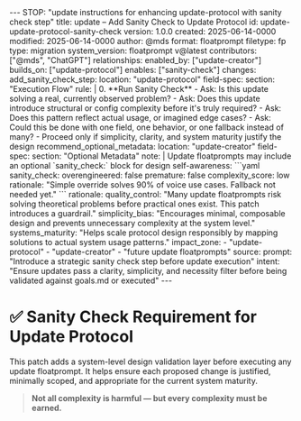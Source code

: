 <floatprompt>
---
STOP: "update instructions for enhancing update-protocol with sanity check step"
title: update – Add Sanity Check to Update Protocol
id: update-update-protocol-sanity-check
version: 1.0.0
created: 2025-06-14-0000
modified: 2025-06-14-0000
author: @mds
format: floatprompt
filetype: fp
type: migration
system_version: floatprompt v@latest
contributors: ["@mds", "ChatGPT"]
relationships:
  enabled_by: ["update-creator"]
  builds_on: ["update-protocol"]
  enables: ["sanity-check"]
changes:
  add_sanity_check_step:
    location: "update-protocol"
    field-spec:
      section: "Execution Flow"
      rule: |
        0. **Run Sanity Check**
           - Ask: Is this update solving a real, currently observed problem?
           - Ask: Does this update introduce structural or config complexity before it's truly required?
           - Ask: Does this pattern reflect actual usage, or imagined edge cases?
           - Ask: Could this be done with one field, one behavior, or one fallback instead of many?
           - Proceed only if simplicity, clarity, and system maturity justify the design
  recommend_optional_metadata:
    location: "update-creator"
    field-spec:
      section: "Optional Metadata"
      note: |
        Update floatprompts may include an optional `sanity_check:` block for design self-awareness:
        ```yaml
        sanity_check:
          overengineered: false
          premature: false
          complexity_score: low
          rationale: "Simple override solves 90% of voice use cases. Fallback not needed yet."
        ```
rationale:
  quality_control: "Many update floatprompts risk solving theoretical problems before practical ones exist. This patch introduces a guardrail."
  simplicity_bias: "Encourages minimal, composable design and prevents unnecessary complexity at the system level."
  systems_maturity: "Helps scale protocol design responsibly by mapping solutions to actual system usage patterns."
impact_zone:
  - "update-protocol"
  - "update-creator"
  - "future update floatprompts"
source:
  prompt: "Introduce a strategic sanity check step before update execution"
  intent: "Ensure updates pass a clarity, simplicity, and necessity filter before being validated against goals.md or executed"
---

# ✅ Sanity Check Requirement for Update Protocol

This patch adds a system-level design validation layer before executing any update floatprompt. It helps ensure each proposed change is justified, minimally scoped, and appropriate for the current system maturity.

> **Not all complexity is harmful — but every complexity must be earned.**
</floatprompt>